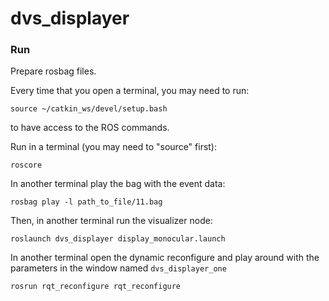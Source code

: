 # dvs_displayer

### Run
Prepare rosbag files.

Every time that you open a terminal, you may need to run:

	source ~/catkin_ws/devel/setup.bash

to have access to the ROS commands.

Run in a terminal (you may need to "source" first):

	roscore

In another terminal play the bag with the event data:

	rosbag play -l path_to_file/11.bag

Then, in another terminal run the visualizer node:

	roslaunch dvs_displayer display_monocular.launch

In another terminal open the dynamic reconfigure and play around with the parameters in the window named `dvs_displayer_one`

	rosrun rqt_reconfigure rqt_reconfigure
